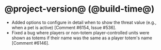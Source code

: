 # @project-version@ (@build-time@)

* Added options to configure in detail when to show the threat value (e.g., when a pet is active) [Comment #6154, Issue #536]. 
* Fixed a bug where players or non-totem player-controlled units were shown as totems if their name was the same as a player totem's name [Comment #6146].

